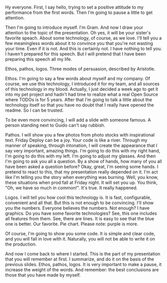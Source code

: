 Hy everyone. First, I say hello, trying to set a positive attitude to my performance from the first words. Then I'm going to pause a little to get attention.

Then I'm going to introduce myself. I'm Gram. And now I draw your attention to the topic of the presentation. Oh yes, it will be your sister's favorite speach. About some technology, of course, as we love. I'll tell you a few meaningless words about it to convince you that you're not wasting your time. Even if it is not. And this is certainly not. I have nothing to tell you. I haven't prepared for this speech. But I will pretend that I have been preparing this speech all my life.

Ethos, pathos, logos. Three modes of persuasion, described by Aristotle.

Ethos. I'm going to say a few words about myself and my company. Of course, we use this technology, I introduced it for my team, and all sources of this technology in my blood. Actually, I just decided a week ago to get it into my pet project and hadn't had time to realize what a real Open Source where TODOs is for 5 years. After that I'm going to talk a little about the technology itself so that you have no doubt that I really have opened the readme. So I can be trusted.

To be even more convincing, I will add a slide with someone famous. A person standing next to Guido can't say rubbish.

Pathos. I will show you a few photos from photo stocks with inspirational text.
Friday Deploy can be a joy.
Your code is like a river.
Through my manner of speaking, through intonation, I will create the appearance that I say very important, amazing things. I'm going to do this with my right hand, I'm going to do this with my left. I'm going to adjust my glasses. And then I'm going to ask you all a question. By a show of hands, how many of you all have been asked a question before? Okay, great, I'm seeing some hands. I pretend to react to this, that my presentation really depended on it. I'm act like I'm telling you the story when everything was burning. Well, you know, these situations when prod fall at Friday night. It will set you up. You think, "Oh, we have so much in common!". It's true. It really happened.

Logos. I will tell you how cool this technology is. It is fast, configurable, convenient and all that. But this is not enough to be convincing.
I'll show you the numbers. Everyone believes the numbers. Not enough? I have graphics.
Do you have some favorite technologies? See, this one includes all features from them.
See, there are lines. It is easy to see that the blue one is better.
Our favorite. Pie chart. Please note: purple is more.

Of course, I'm going to show you some code. It is simple and clear code, and you will fall in love with it. Naturally, you will not be able to write it on the production.

And now I come back to where I started. This is the part of my presentation that you will remember at first. I summarize, and do it on the basis of the previous slides. Ethos, pathos, logos. It is very important to make a pause, it increase the weight of the words. And remember: the best conclusions are those that you have made by myself.
